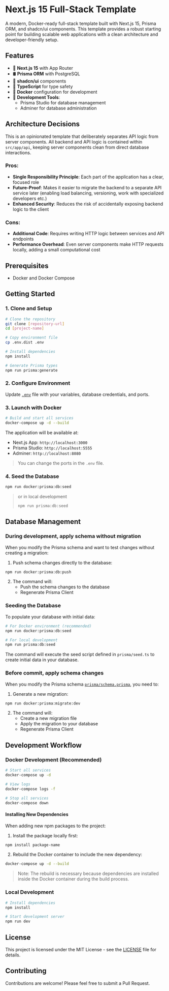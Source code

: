 # Next.js 15 Full-Stack Template

A modern, Docker-ready full-stack template built with Next.js 15, Prisma ORM, and shadcn/ui components. This template provides a robust starting point for building scalable web applications with a clean architecture and developer-friendly setup.

## Features

- 🚀 **Next.js 15** with App Router
- 🛢️ **Prisma ORM** with PostgreSQL
- 🎨 **shadcn/ui** components
- 🎯 **TypeScript** for type safety
- 🐳 **Docker** configuration for development
- 🔧 **Development Tools**:
  - Prisma Studio for database management
  - Adminer for database administration

## Architecture Decisions

This is an opinionated template that deliberately separates API logic from server components. All backend and API logic is contained within `src/app/api`, keeping server components clean from direct database interactions.

### Pros:

- **Single Responsibility Principle**: Each part of the application has a clear, focused role
- **Future-Proof**: Makes it easier to migrate the backend to a separate API service later (enabling load balancing, versioning, work with specialized developers etc.)
- **Enhanced Security**: Reduces the risk of accidentally exposing backend logic to the client

### Cons:

- **Additional Code**: Requires writing HTTP logic between services and API endpoints
- **Performance Overhead**: Even server components make HTTP requests locally, adding a small computational cost

## Prerequisites

- Docker and Docker Compose

## Getting Started

### 1. Clone and Setup

```bash
# Clone the repository
git clone [repository-url]
cd [project-name]

# Copy environment file
cp .env.dist .env

# Install dependencies
npm install

# Generate Prisma types
npm run prisma:generate
```

### 2. Configure Environment

Update [`.env`](.env) file with your variables, database credentials, and ports.

### 3. Launch with Docker

```bash
# Build and start all services
docker-compose up -d --build
```

The application will be available at:
- Next.js App: `http://localhost:3000`
- Prisma Studio: `http://localhost:5555`
- Adminer: `http://localhost:8080`

> You can change the ports in the `.env` file.

### 4. Seed the Database

```bash
npm run docker:prisma:db:seed
```
> or in local development
> ```bash
> npm run prisma:db:seed
> ```

## Database Management

### During development, apply schema without migration

When you modify the Prisma schema and want to test changes without creating a migration:

1. Push schema changes directly to the database:
```bash
npm run docker:prisma:db:push
```

2. The command will:
   - Push the schema changes to the database
   - Regenerate Prisma Client

### Seeding the Database

To populate your database with initial data:

```bash
# For Docker environment (recommended)
npm run docker:prisma:db:seed

# For local development
npm run prisma:db:seed
```

The command will execute the seed script defined in `prisma/seed.ts` to create initial data in your database.

### Before commit, apply schema changes
When you modify the Prisma schema [`prisma/schema.prisma`](prisma/schema.prisma), you need to:

1. Generate a new migration:
```bash
npm run docker:prisma:migrate:dev
```

2. The command will:
   - Create a new migration file
   - Apply the migration to your database
   - Regenerate Prisma Client

## Development Workflow

### Docker Development (Recommended)
```bash
# Start all services
docker-compose up -d

# View logs
docker-compose logs -f

# Stop all services
docker-compose down
```

#### Installing New Dependencies

When adding new npm packages to the project:

1. Install the package locally first:
```bash
npm install package-name
```

2. Rebuild the Docker container to include the new dependency:
```bash
docker-compose up -d --build
```

> Note: The rebuild is necessary because dependencies are installed inside the Docker container during the build process.

### Local Development
```bash
# Install dependencies
npm install

# Start development server
npm run dev
```

## License

This project is licensed under the MIT License - see the [LICENSE](LICENSE) file for details.

## Contributing

Contributions are welcome! Please feel free to submit a Pull Request.